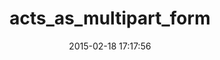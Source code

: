 ---
layout: post
title:  "acts_as_multipart_form"
repo:   "jeremiahishere/acts_as_multipart_form"
date:   2015-02-18 17:17:56
gemurl: http://github.com/jeremiahishere/acts_as_multipart_form
---